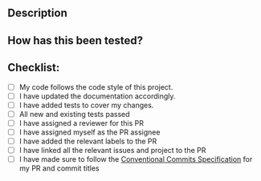 <!--- Provide a general summary of your changes in the Title above using the conventional commmit spec -->

## Description

<!--- Provide links to the issue(s) that this PR closes or a detailed description of the changes made -->

## How has this been tested?

<!--- Please describe in detail how you tested your changes. -->
<!--- Include details of your testing environment, tests ran to see how -->
<!--- your change affects other areas of the code, etc. -->

## Checklist:

<!--- Go over all the following points, and put an `x` in all the boxes that apply. -->

- [ ] My code follows the code style of this project.
- [ ] I have updated the documentation accordingly.
- [ ] I have added tests to cover my changes.
- [ ] All new and existing tests passed
- [ ] I have assigned a reviewer for this PR
- [ ] I have assigned myself as the PR assignee
- [ ] I have added the relevant labels to the PR
- [ ] I have linked all the relevant issues and project to the PR
- [ ] I have made sure to follow the [Conventional Commits Specification](https://www.conventionalcommits.org/en/v1.0.0/) for my PR and commit titles
